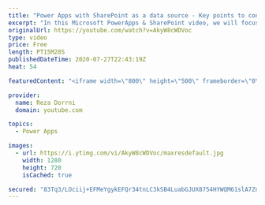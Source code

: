 ```yaml
---
title: "Power Apps with SharePoint as a data source - Key points to consider"
excerpt: "In this Microsoft PowerApps & SharePoint video, we will focus on 7 key points to take into consideration when using SharePoint as a data source with Power Apps specially in cases when dealing with large lists/libraries with large number of columns.  Power Apps delegation series https://www.youtube.com/watch?v=gwiErbYtRdA&list=PLTyFh-qDKAiE6ia-D94Qk5-AzpN4dqOmD"
originalUrl: https://youtube.com/watch?v=AkyW8cWDVoc
type: video
price: Free
length: PT15M28S
publishedDateTime: 2020-07-27T22:43:19Z
heat: 54

featuredContent: "<iframe width=\"800\" height=\"500\" frameborder=\"0\" src=\"https://www.youtube.com/embed/AkyW8cWDVoc\" allow=\"accelerometer; autoplay; encrypted-media; gyroscope; picture-in-picture\" allowfullscreen></iframe>"

provider:
  name: Reza Dorrni
  domain: youtube.com

topics:
  - Power Apps

images:
  - url: https://i.ytimg.com/vi/AkyW8cWDVoc/maxresdefault.jpg
    width: 1280
    height: 720
    isCached: true

secured: "83Tq3/LOciij+EFMeYgykEFQr34tnLC3kSB4LuabGJUX8754HYWQM61slA7ZnBvAsuHjkrn7o5PrwL3l3CkmsJqDaTcb0m2tPD5/rUCqq+t2je+x0XAIkU6dpcECc2qrA6hCU1n1foB5mgDiWeGXmvm7eUMa2k4I2/sl2yh2G7ZIBD+MLneWGDqVkeg31LwIaERhE5/VRWDISDw4QDrrJBmXYiDRxoKxKoY2f7YaEQt+4ShhfqoKpxhfHmjOyZdBy14f0W2wa3Bxskx2DqJPUbIWSSr5Ri6ChKJHQAgAz3mGjomaqfy7I2XoA3rcHnlMKhUQwH5vS5ThU7cYo1450i+EFNz+Uzwtw6fTYMOU7EO5CydLPSKOQ+Isc/MH+aVpOsiy7wlIAi6geq9IHUtd/A==;pxL74vMG0PBz8MYS234v7Q=="
---
```


